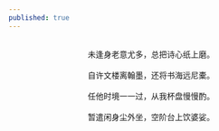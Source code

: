 ```yaml
---
published: true
---
```


<br>
<div style="text-align:center;">
未逢身老意尤多，总把诗心纸上磨。
 <br>
<br>
自许文楼离翰墨，还将书海远尼橐。
  <br>
<br>
任他时境一一过，从我杯盘慢慢酌。
  <br>
<br>
暂遣闲身尘外坐，空阶台上饮婆娑。
  </div>
